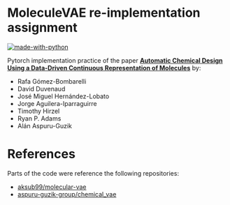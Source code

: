 # MoleculeVAE re-implementation assignment 
 
[![made-with-python](https://img.shields.io/badge/Made%20with-Python-1f425f.svg)](https://www.python.org/)

Pytorch implementation practice of the paper [**Automatic Chemical Design Using a
Data-Driven Continuous Representation of
Molecules**](https://pubs.acs.org/doi/10.1021/acscentsci.7b00572) by:
 * Rafa Gómez-Bombarelli
 * David Duvenaud
 * José Miguel Hernández-Lobato
 * Jorge Aguilera-Iparraguirre
 * Timothy Hirzel
 * Ryan P. Adams
 * Alán Aspuru-Guzik

# References
Parts of the code were reference the following repositories:
 * [aksub99/molecular-vae](https://github.com/aksub99/molecular-vae)
 * [aspuru-guzik-group/chemical_vae](https://github.com/aspuru-guzik-group/chemical_vae)
